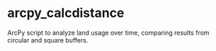 # arcpy_calcdistance
ArcPy script to analyze land usage over time, comparing results from circular and square buffers.
